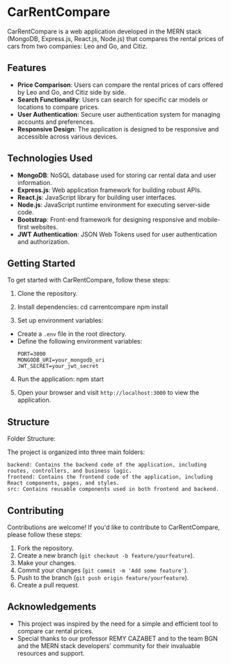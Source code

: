 # CarRentCompare

CarRentCompare is a web application developed in the MERN stack (MongoDB, Express.js, React.js, Node.js) that compares the rental prices of cars from two companies: Leo and Go, and Citiz.

## Features

- **Price Comparison**: Users can compare the rental prices of cars offered by Leo and Go, and Citiz side by side.
- **Search Functionality**: Users can search for specific car models or locations to compare prices.
- **User Authentication**: Secure user authentication system for managing accounts and preferences.
- **Responsive Design**: The application is designed to be responsive and accessible across various devices.

## Technologies Used

- **MongoDB**: NoSQL database used for storing car rental data and user information.
- **Express.js**: Web application framework for building robust APIs.
- **React.js**: JavaScript library for building user interfaces.
- **Node.js**: JavaScript runtime environment for executing server-side code.
- **Bootstrap**: Front-end framework for designing responsive and mobile-first websites.
- **JWT Authentication**: JSON Web Tokens used for user authentication and authorization.

## Getting Started

To get started with CarRentCompare, follow these steps:

1. Clone the repository.

2. Install dependencies:
cd carrentcompare
npm install

3. Set up environment variables:
- Create a `.env` file in the root directory.
- Define the following environment variables:
  ```
  PORT=3000
  MONGODB_URI=your_mongodb_uri
  JWT_SECRET=your_jwt_secret
  ```

4. Run the application:
npm start

5. Open your browser and visit `http://localhost:3000` to view the application.

## Structure
Folder Structure:

The project is organized into three main folders:

    backend: Contains the backend code of the application, including routes, controllers, and business logic.
    frontend: Contains the frontend code of the application, including React components, pages, and styles.
    src: Contains reusable components used in both frontend and backend.


## Contributing

Contributions are welcome! If you'd like to contribute to CarRentCompare, please follow these steps:

1. Fork the repository.
2. Create a new branch (`git checkout -b feature/yourfeature`).
3. Make your changes.
4. Commit your changes (`git commit -m 'Add some feature'`).
5. Push to the branch (`git push origin feature/yourfeature`).
6. Create a pull request.



## Acknowledgements

- This project was inspired by the need for a simple and efficient tool to compare car rental prices.
- Special thanks to our professor REMY CAZABET and to the team BGN and the MERN stack developers' community for their invaluable resources and support.








